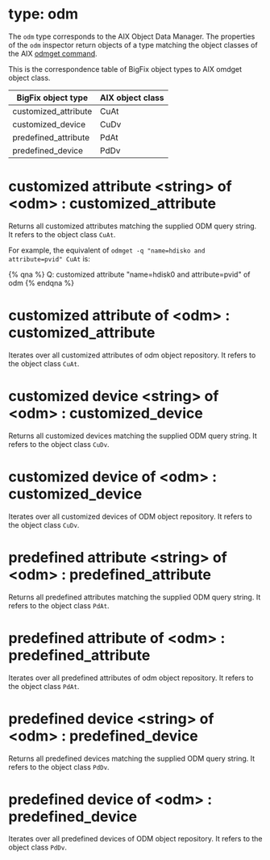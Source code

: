 # type: odm

The `odm` type corresponds to the AIX Object Data Manager.
The properties of the `odm` inspector return objects of a type matching the object classes of the AIX [odmget command](https://www.ibm.com/support/knowledgecenter/ssw_aix_71/o_commands/odmget.html).

This is the correspondence table of BigFix object types to AIX omdget object class.

| BigFix object type    | AIX object class |
| --------------        | -----------      |
| customized_attribute  |     CuAt         |
| customized_device     |     CuDv         |
| predefined_attribute  |     PdAt         |
| predefined_device     |     PdDv         |



# customized attribute &lt;string&gt; of &lt;odm&gt; : customized_attribute

Returns all customized attributes matching the supplied ODM query string. It refers to the object class `CuAt`.

For example, the equivalent of `odmget -q "name=hdisko and attribute=pvid" CuAt` is:

{% qna %}
Q: customized attribute "name=hdisk0 and attribute=pvid" of odm
{% endqna %}

# customized attribute of &lt;odm&gt; : customized_attribute

Iterates over all customized attributes of odm object repository. It refers to the object class `CuAt`.

# customized device &lt;string&gt; of &lt;odm&gt; : customized_device

Returns all customized devices matching the supplied ODM query string. It refers to the object class `CuDv`.

# customized device of &lt;odm&gt; : customized_device

Iterates over all customized devices of ODM object repository. It refers to the object class `CuDv`.

# predefined attribute &lt;string&gt; of &lt;odm&gt; : predefined_attribute

Returns all predefined attributes matching the supplied ODM query string. It refers to the object class `PdAt`.

# predefined attribute of &lt;odm&gt; : predefined_attribute

Iterates over all predefined attributes of odm object repository. It refers to the object class `PdAt`.

# predefined device &lt;string&gt; of &lt;odm&gt; : predefined_device

Returns all predefined devices matching the supplied ODM query string. It refers to the object class `PdDv`.

# predefined device of &lt;odm&gt; : predefined_device

Iterates over all predefined devices of ODM object repository. It refers to the object class `PdDv`.
